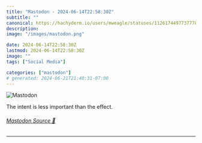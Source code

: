 ```yaml
---
title: "Mastodon - 2024-06-14T22:58:30Z"
subtitle: ""
canonical: https://hachyderm.io/users/mweagle/statuses/112617449773777838
description:
image: "/images/mastodon.png"

date: 2024-06-14T22:58:30Z
lastmod: 2024-06-14T22:58:30Z
image: ""
tags: ["Social Media"]

categories: ["mastodon"]
# generated: 2024-06-21T21:40:31-07:00
---
```

![Mastodon](/images/mastodon.png)

<p>The intent is less important than the effect.</p>


###### [Mastodon Source 🐘](https://hachyderm.io/@mweagle/112617449773777838)

___
